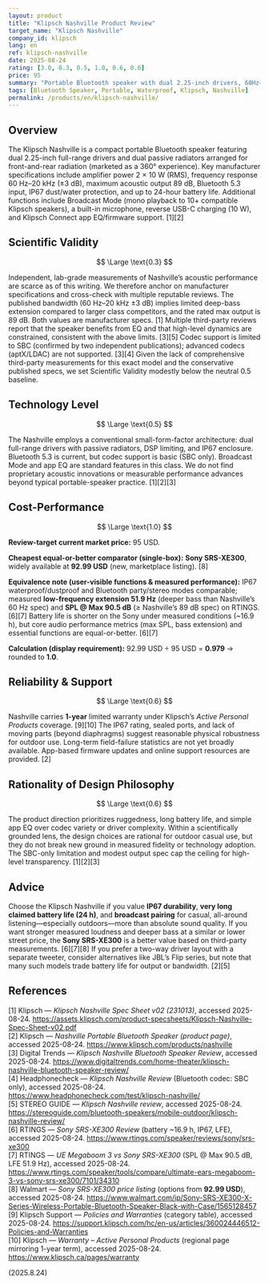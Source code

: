 ```yaml
---
layout: product
title: "Klipsch Nashville Product Review"
target_name: "Klipsch Nashville"
company_id: klipsch
lang: en
ref: klipsch-nashville
date: 2025-08-24
rating: [3.0, 0.3, 0.5, 1.0, 0.6, 0.6]
price: 95
summary: "Portable Bluetooth speaker with dual 2.25-inch drivers, 60Hz–20kHz frequency response, 24-hour battery, IP67 rating, and 360-degree sound design"
tags: [Bluetooth Speaker, Portable, Waterproof, Klipsch, Nashville]
permalink: /products/en/klipsch-nashville/
---
```


## Overview

The Klipsch Nashville is a compact portable Bluetooth speaker featuring dual 2.25-inch full-range drivers and dual passive radiators arranged for front-and-rear radiation (marketed as a 360° experience). Key manufacturer specifications include amplifier power 2 × 10 W (RMS), frequency response 60 Hz–20 kHz (±3 dB), maximum acoustic output 89 dB, Bluetooth 5.3 input, IP67 dust/water protection, and up to 24-hour battery life. Additional functions include Broadcast Mode (mono playback to 10+ compatible Klipsch speakers), a built-in microphone, reverse USB-C charging (10 W), and Klipsch Connect app EQ/firmware support. [1][2]

## Scientific Validity

$$ \Large \text{0.3} $$

Independent, lab-grade measurements of Nashville’s acoustic performance are scarce as of this writing. We therefore anchor on manufacturer specifications and cross-check with multiple reputable reviews. The published bandwidth (60 Hz–20 kHz ±3 dB) implies limited deep-bass extension compared to larger class competitors, and the rated max output is 89 dB. Both values are manufacturer specs. [1] Multiple third-party reviews report that the speaker benefits from EQ and that high-level dynamics are constrained, consistent with the above limits. [3][5] Codec support is limited to SBC (confirmed by two independent publications); advanced codecs (aptX/LDAC) are not supported. [3][4] Given the lack of comprehensive third-party measurements for this exact model and the conservative published specs, we set Scientific Validity modestly below the neutral 0.5 baseline.

## Technology Level

$$ \Large \text{0.5} $$

The Nashville employs a conventional small-form-factor architecture: dual full-range drivers with passive radiators, DSP limiting, and IP67 enclosure. Bluetooth 5.3 is current, but codec support is basic (SBC only). Broadcast Mode and app EQ are standard features in this class. We do not find proprietary acoustic innovations or measurable performance advances beyond typical portable-speaker practice. [1][2][3]

## Cost-Performance

$$ \Large \text{1.0} $$

**Review-target current market price:** 95 USD.

**Cheapest equal-or-better comparator (single-box):** **Sony SRS-XE300**, widely available at **92.99 USD** (new, marketplace listing). [8]

**Equivalence note (user-visible functions & measured performance):** IP67 waterproof/dustproof and Bluetooth party/stereo modes comparable; measured **low-frequency extension 51.9 Hz** (deeper bass than Nashville’s 60 Hz spec) and **SPL @ Max 90.5 dB** (≥ Nashville’s 89 dB spec) on RTINGS. [6][7] Battery life is shorter on the Sony under measured conditions (~16.9 h), but core audio performance metrics (max SPL, bass extension) and essential functions are equal-or-better. [6][7]

**Calculation (display requirement):** 92.99 USD ÷ 95 USD = **0.979** → rounded to **1.0**.

## Reliability & Support

$$ \Large \text{0.6} $$

Nashville carries **1-year** limited warranty under Klipsch’s *Active Personal Products* coverage. [9][10] The IP67 rating, sealed ports, and lack of moving parts (beyond diaphragms) suggest reasonable physical robustness for outdoor use. Long-term field-failure statistics are not yet broadly available. App-based firmware updates and online support resources are provided. [2]

## Rationality of Design Philosophy

$$ \Large \text{0.6} $$

The product direction prioritizes ruggedness, long battery life, and simple app EQ over codec variety or driver complexity. Within a scientifically grounded lens, the design choices are rational for outdoor casual use, but they do not break new ground in measured fidelity or technology adoption. The SBC-only limitation and modest output spec cap the ceiling for high-level transparency. [1][2][3]

## Advice

Choose the Klipsch Nashville if you value **IP67 durability**, **very long claimed battery life (24 h)**, and **broadcast pairing** for casual, all-around listening—especially outdoors—more than absolute sound quality. If you want stronger measured loudness and deeper bass at a similar or lower street price, the **Sony SRS-XE300** is a better value based on third-party measurements. [6][7][8] If you prefer a two-way driver layout with a separate tweeter, consider alternatives like JBL’s Flip series, but note that many such models trade battery life for output or bandwidth. [2][5]

## References

[1] Klipsch — *Klipsch Nashville Spec Sheet v02 (231013)*, accessed 2025-08-24. https://assets.klipsch.com/product-specsheets/Klipsch-Nashville-Spec-Sheet-v02.pdf  
[2] Klipsch — *Nashville Portable Bluetooth Speaker (product page)*, accessed 2025-08-24. https://www.klipsch.com/products/nashville  
[3] Digital Trends — *Klipsch Nashville Bluetooth Speaker Review*, accessed 2025-08-24. https://www.digitaltrends.com/home-theater/klipsch-nashville-bluetooth-speaker-review/  
[4] Headphonecheck — *Klipsch Nashville Review* (Bluetooth codec: SBC only), accessed 2025-08-24. https://www.headphonecheck.com/test/klipsch-nashville/  
[5] STEREO GUIDE — *Klipsch Nashville review*, accessed 2025-08-24. https://stereoguide.com/bluetooth-speakers/mobile-outdoor/klipsch-nashville-review/  
[6] RTINGS — *Sony SRS-XE300 Review* (battery ~16.9 h, IP67, LFE), accessed 2025-08-24. https://www.rtings.com/speaker/reviews/sony/srs-xe300  
[7] RTINGS — *UE Megaboom 3 vs Sony SRS-XE300* (SPL @ Max 90.5 dB, LFE 51.9 Hz), accessed 2025-08-24. https://www.rtings.com/speaker/tools/compare/ultimate-ears-megaboom-3-vs-sony-srs-xe300/7101/34310  
[8] Walmart — *Sony SRS-XE300 price listing* (options from **92.99 USD**), accessed 2025-08-24. https://www.walmart.com/ip/Sony-SRS-XE300-X-Series-Wireless-Portable-Bluetooth-Speaker-Black-with-Case/1565128457  
[9] Klipsch Support — *Policies and Warranties* (category table), accessed 2025-08-24. https://support.klipsch.com/hc/en-us/articles/360024446512-Policies-and-Warranties  
[10] Klipsch — *Warranty – Active Personal Products* (regional page mirroring 1-year term), accessed 2025-08-24. https://www.klipsch.ca/pages/warranty

(2025.8.24)

